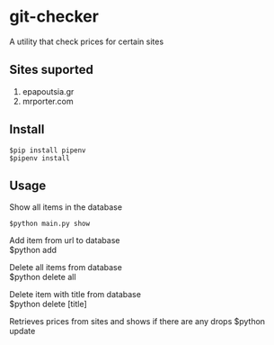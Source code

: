 # git-checker
 A utility that check prices for certain sites

## Sites suported
 1. epapoutsia.gr
 2. mrporter.com

## Install
    $pip install pipenv
    $pipenv install
## Usage

Show all items in the database  

    $python main.py show  

Add item from url to database  
    $python add  

Delete all items from database  
    $python delete all  

Delete item with title from database  
    $python delete [title]  

Retrieves prices from sites and shows if there are any drops
    $python update  
